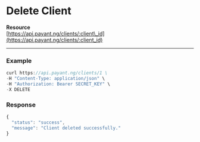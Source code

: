# Delete Client

**Resource**  
[https://api.payant.ng/clients/:client\_id](https://api.payant.ng/clients/:client_id)  
****

### **Example**

```javascript
curl https://api.payant.ng/clients/1 \
-H "Content-Type: application/json" \
-H "Authorization: Bearer SECRET_KEY" \
-X DELETE 
```

### **Response**

```javascript
{
  "status": "success",
  "message": "Client deleted successfully."
}
```

